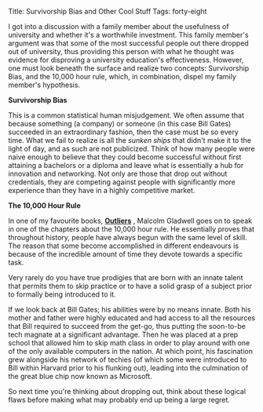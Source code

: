 Title: Survivorship Bias and Other Cool Stuff
Tags: forty-eight

I got into a discussion with a family member about the usefulness of
university and whether it's a worthwhile investment. This family member's
argument was that some of the most successful people out there dropped out of
university, thus providing this person with what he thought was evidence for
disproving a university education's effectiveness. However, one must look
beneath the surface and realize two concepts: Survivorship Bias, and the
10,000 hour rule, which, in combination, dispel my family member's hypothesis.

**Survivorship Bias**

This is a common statistical human misjudgement. We often assume that because
something (a company) or someone (in this case Bill Gates) succeeded in an
extraordinary fashion, then the case must be so every time. What we fail to
realize is all the _sunken ships_ that didn't make it to the light of day, and
as such are not publicized. Think of how many people were naive enough to
believe that they could become successful without first attaining a bachelors
or a diploma and leave what is essentially a hub for innovation and
networking. Not only are those that drop out without credentials, they are
competing against people with significantly more experience than they have in
a highly competitive market.

**The 10,000 Hour Rule**

In one of my favourite books,
**[Outliers](http://www.amazon.com/gp/product/0316017930/ref=as_li_qf_sp_asin_tl?ie=UTF8&camp=1789&creative=9325&creativeASIN=0316017930&linkCode=as2&tag=gladwellcom
"Outliers")** , Malcolm Gladwell goes on to speak in one of the chapters about
the 10,000 hour rule. He essentially proves that throughout history, people
have always begun with the same level of skill. The reason that some become
accomplished in different endeavours is because of the incredible amount of
time they devote towards a specific task.



Very rarely do you have true prodigies that are born with an innate talent
that permits them to skip practice or to have a solid grasp of a subject prior
to formally being introduced to it.



If we look back at Bill Gates; his abilities were by no means innate. Both his
mother and father were highly educated and had access to all the resources
that Bill required to succeed from the get-go, thus putting the soon-to-be
tech magnate at a significant advantage. Then he was placed at a prep school
that allowed him to skip math class in order to play around with one of the
only available computers in the nation. At which point, his fascination grew
alongside his network of techies (of which some were introduced to Bill within
Harvard prior to his flunking out), leading into the culmination of the great
blue chip now known as Microsoft.



So next time you're thinking about dropping out, think about these logical
flaws before making what may probably end up being a large regret.

